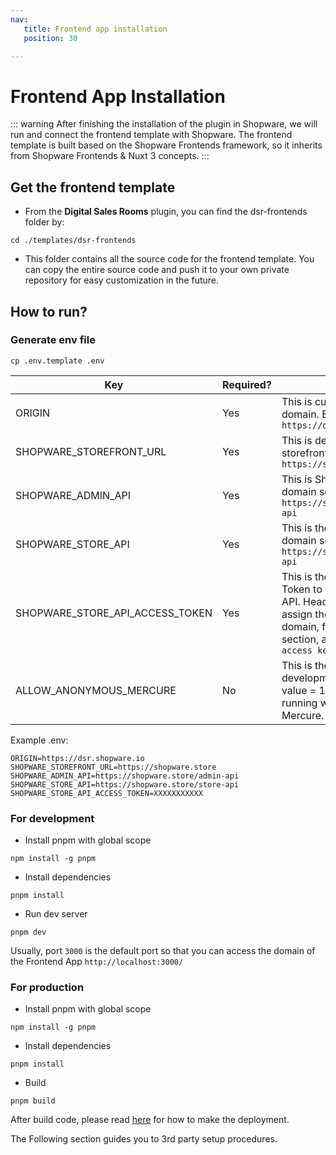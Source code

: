 ```yaml
---
nav:
   title: Frontend app installation
   position: 30

---
```


# Frontend App Installation

::: warning
After finishing the installation of the plugin in Shopware, we will run and connect the frontend template with Shopware.
The frontend template is built based on the Shopware Frontends framework, so it inherits from Shopware Frontends & Nuxt 3 concepts.
:::

## Get the frontend template

* From the **Digital Sales Rooms** plugin, you can find the dsr-frontends folder by:

```shell
cd ./templates/dsr-frontends
```

* This folder contains all the source code for the frontend template. You can copy the entire source code and push it to your own private repository for easy customization in the future.

## How to run?

### Generate env file

```shell
cp .env.template .env
```

| Key | Required? | Description                     |
|-----|-----------| --------------------------------|
| ORIGIN | Yes | This is current frontend app domain. E.g: `https://dsr.shopware.io` |
| SHOPWARE_STOREFRONT_URL | Yes | This is default Shopware storefront domain. E.g: `https://shopware.store` |
| SHOPWARE_ADMIN_API | Yes | This is Shopware admin-api domain server. E.g: `https://shopware.store/admin-api` |
| SHOPWARE_STORE_API | Yes | This is the Shopware store-api domain server. E.g: `https://shopware.store/store-api` |
| SHOPWARE_STORE_API_ACCESS_TOKEN | Yes | This is the Shopware Access Token to connect to Shopware API. Head to sales channel you assign the *Digital Sales Rooms* domain, find the `API access` section, and copy the `API access key` |
| ALLOW_ANONYMOUS_MERCURE | No | This is the flag for development only. When the value = 1, it means your app is running with unsecured Mercure. |

Example .env:

```shell
ORIGIN=https://dsr.shopware.io
SHOPWARE_STOREFRONT_URL=https://shopware.store
SHOPWARE_ADMIN_API=https://shopware.store/admin-api
SHOPWARE_STORE_API=https://shopware.store/store-api
SHOPWARE_STORE_API_ACCESS_TOKEN=XXXXXXXXXXX
```

### For development

* Install pnpm with global scope

```shell
npm install -g pnpm
```

* Install dependencies

```shell
pnpm install
```

* Run dev server

```shell
pnpm dev
```

Usually, port `3000` is the default port so that you can access the domain of the Frontend App `http://localhost:3000/`

### For production

* Install pnpm with global scope

```shell
npm install -g pnpm
```

* Install dependencies

```shell
pnpm install
```

* Build

```shell
pnpm build
```

After build code, please read [here](../best-practices/app-deployment/index.md) for how to make the deployment.

The Following section guides you to 3rd party setup procedures.
